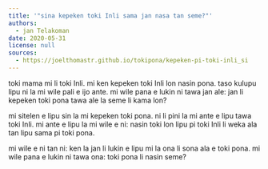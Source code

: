 ```yaml
---
title: '"sina kepeken toki Inli sama jan nasa tan seme?"'
authors:
  - jan Telakoman
date: 2020-05-31
license: null
sources:
  - https://joelthomastr.github.io/tokipona/kepeken-pi-toki-inli_si
---
```


toki mama mi li toki Inli. mi ken kepeken toki Inli lon nasin pona. taso kulupu lipu ni la mi wile pali e ijo ante. mi wile pana e lukin ni tawa jan ale: jan li kepeken toki pona tawa ale la seme li kama lon?

mi sitelen e lipu sin la mi kepeken toki pona. ni li pini la mi ante e lipu tawa toki Inli. mi ante e lipu la mi wile e ni: nasin toki lon lipu pi toki Inli li weka ala tan lipu sama pi toki pona.

mi wile e ni tan ni: ken la jan li lukin e lipu mi la ona li sona ala e toki pona. mi wile pana e lukin ni tawa ona: toki pona li nasin seme?
